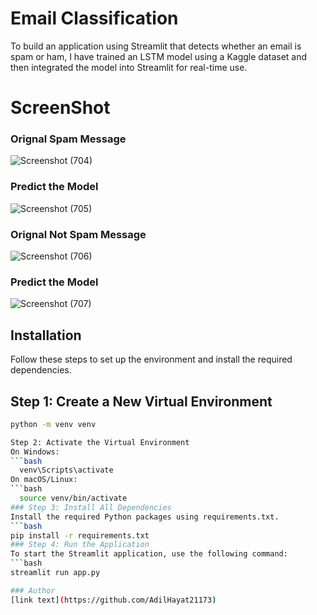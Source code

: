 # Email Classification
To build an application using Streamlit that detects whether an email is spam or ham, I have trained an LSTM model using a Kaggle dataset and then integrated the model into Streamlit for real-time use.
# ScreenShot
### Orignal Spam Message
![Screenshot (704)](https://github.com/user-attachments/assets/91b01ceb-6d5f-45c8-b8f3-9ec0bebe3559)
### Predict the Model
![Screenshot (705)](https://github.com/user-attachments/assets/29651bdb-3115-4b7c-b2de-0134b2a17199)
### Orignal Not Spam Message
![Screenshot (706)](https://github.com/user-attachments/assets/c42bbddc-fc74-49bd-9ebd-2c6d23659778)
### Predict the Model
![Screenshot (707)](https://github.com/user-attachments/assets/d5029754-5fe5-455a-95a6-45b7e6a3a53d)
## Installation
Follow these steps to set up the environment and install the required dependencies.
## Step 1: Create a New Virtual Environment
```bash
python -m venv venv

Step 2: Activate the Virtual Environment
On Windows:
```bash
  venv\Scripts\activate
On macOS/Linux:
```bash
  source venv/bin/activate
### Step 3: Install All Dependencies
Install the required Python packages using requirements.txt.
```bash
pip install -r requirements.txt
### Step 4: Run the Application
To start the Streamlit application, use the following command:
```bash
streamlit run app.py

### Author
[link text](https://github.com/AdilHayat21173)
